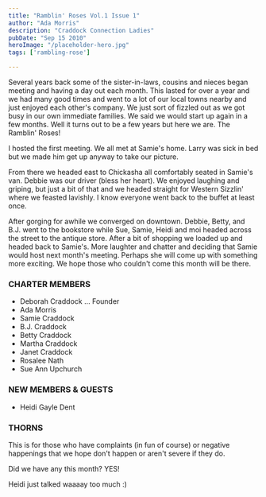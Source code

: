 ```yaml
---
title: "Ramblin' Roses Vol.1 Issue 1"
author: "Ada Morris"
description: "Craddock Connection Ladies"
pubDate: "Sep 15 2010"
heroImage: "/placeholder-hero.jpg"
tags: ['rambling-rose']

---
```

Several years back some of the sister-in-laws, cousins and nieces began meeting and having a day out each month. This lasted for over a year and we had many good times and went to a lot of our local towns nearby and just enjoyed each other's company. We just sort of fizzled out as we got busy in our own immediate families. We said we would start up again in a few months. Well it turns out to be a few years but here we are. The Ramblin' Roses!

I hosted the first meeting. We all met at Samie's home. Larry was sick in bed but we made him get up anyway to take our picture.

From there we headed east to Chickasha all comfortably seated in Samie's van. Debbie was our driver (bless her heart). We enjoyed laughing and griping, but just a bit of that and we headed straight for Western Sizzlin' where we feasted lavishly. I know everyone went back to the buffet at least once.

After gorging for awhile we converged on downtown. Debbie, Betty, and B.J. went to the bookstore while Sue, Samie, Heidi and moi headed across the street to the antique store. After a bit of shopping we loaded up and headed back to Samie's.
More laughter and chatter and deciding that Samie would host next month's meeting. Perhaps she will come up with something more exciting. We hope those who couldn't come this month will be there.

### CHARTER MEMBERS
* Deborah Craddock ... Founder
* Ada Morris
* Samie Craddock
* B.J. Craddock
* Betty Craddock
* Martha Craddock
* Janet Craddock
* Rosalee Nath
* Sue Ann Upchurch

### NEW MEMBERS & GUESTS
* Heidi Gayle Dent

### THORNS
This is for those who have complaints (in fun of course) or negative happenings that we hope don't happen or aren't severe if they do.

Did we have any this month? YES!

Heidi just talked waaaay too much :)
